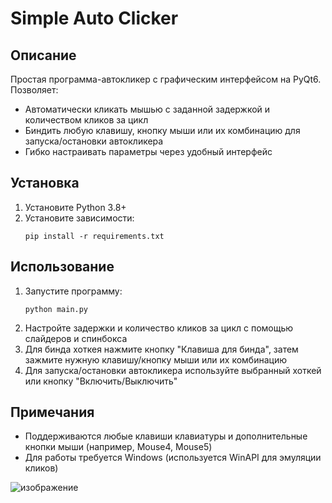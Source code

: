 # Simple Auto Clicker

## Описание

Простая программа-автокликер с графическим интерфейсом на PyQt6. Позволяет:
- Автоматически кликать мышью с заданной задержкой и количеством кликов за цикл
- Биндить любую клавишу, кнопку мыши или их комбинацию для запуска/остановки автокликера
- Гибко настраивать параметры через удобный интерфейс

## Установка

1. Установите Python 3.8+
2. Установите зависимости:
   ```
   pip install -r requirements.txt
   ```

## Использование

1. Запустите программу:
   ```
   python main.py
   ```
2. Настройте задержки и количество кликов за цикл с помощью слайдеров и спинбокса
3. Для бинда хоткея нажмите кнопку "Клавиша для бинда", затем зажмите нужную клавишу/кнопку мыши или их комбинацию
4. Для запуска/остановки автокликера используйте выбранный хоткей или кнопку "Включить/Выключить"

## Примечания
- Поддерживаются любые клавиши клавиатуры и дополнительные кнопки мыши (например, Mouse4, Mouse5)
- Для работы требуется Windows (используется WinAPI для эмуляции кликов)



![изображение](https://github.com/user-attachments/assets/34bc4225-5ee3-4b57-8736-65676f9076c1)
